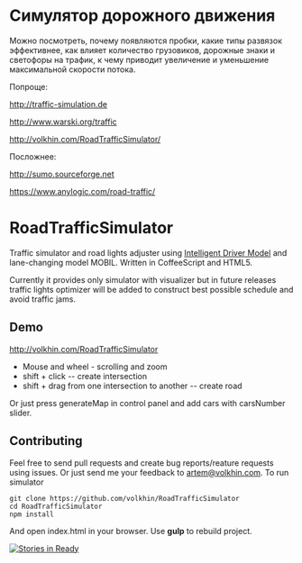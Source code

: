 # Симулятор дорожного движения

Можно посмотреть, почему появляются пробки, какие типы развязок эффективнее, как влияет количество грузовиков, дорожные знаки и светофоры на трафик, к чему приводит увеличение и уменьшение максимальной скорости потока.

Попроще:

http://traffic-simulation.de

http://www.warski.org/traffic

http://volkhin.com/RoadTrafficSimulator/

Посложнее:

http://sumo.sourceforge.net

https://www.anylogic.com/road-traffic/

# RoadTrafficSimulator

Traffic simulator and road lights adjuster using
[Intelligent Driver Model](https://en.wikipedia.org/wiki/Intelligent_driver_model)
and lane-changing model MOBIL. Written in CoffeeScript and HTML5.

Currently it provides only simulator with visualizer but in future releases
traffic lights optimizer will be added to construct best possible schedule and
avoid traffic jams.

## Demo
http://volkhin.com/RoadTrafficSimulator

* Mouse and wheel - scrolling and zoom
* shift + click -- create intersection
* shift + drag from one intersection to another -- create road

Or just press generateMap in control panel and add cars with carsNumber slider.

## Contributing
Feel free to send pull requests and create bug reports/reature requests using
issues. Or just send me your feedback to artem@volkhin.com.
To run simulator

    git clone https://github.com/volkhin/RoadTrafficSimulator
    cd RoadTrafficSimulator
    npm install

And open index.html in your browser. Use **gulp** to rebuild project.

[![Stories in Ready](https://badge.waffle.io/volkhin/roadtrafficsimulator.png?label=ready&title=Ready)](https://waffle.io/volkhin/roadtrafficsimulator)

